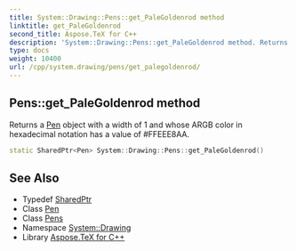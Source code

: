 ```yaml
---
title: System::Drawing::Pens::get_PaleGoldenrod method
linktitle: get_PaleGoldenrod
second_title: Aspose.TeX for C++
description: 'System::Drawing::Pens::get_PaleGoldenrod method. Returns a Pen object with a width of 1 and whose ARGB color in hexadecimal notation has a value of #FFEEE8AA in C++.'
type: docs
weight: 10400
url: /cpp/system.drawing/pens/get_palegoldenrod/
---
```

## Pens::get_PaleGoldenrod method


Returns a [Pen](../../pen/) object with a width of 1 and whose ARGB color in hexadecimal notation has a value of #FFEEE8AA.

```cpp
static SharedPtr<Pen> System::Drawing::Pens::get_PaleGoldenrod()
```

## See Also

* Typedef [SharedPtr](../../../system/sharedptr/)
* Class [Pen](../../pen/)
* Class [Pens](../)
* Namespace [System::Drawing](../../)
* Library [Aspose.TeX for C++](../../../)
